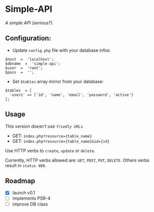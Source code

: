 # Simple-API
_A simple API (serious?)._

## Configuration:
* Update `config.php` file with your database infos:
```
$host  =  'localhost';
$dbname  =  'simple-api';
$user  =  'root';
$pass  =  '';
```

* Set `$tables` array mirror from your database:
```
$tables  = [
  'users' => ['id', 'name', 'email', 'password', 'active']
];
```

## Usage
_This version doesn't use `friedly URLs`._

* GET: `index.php?resource={table_name}`
* GET: `index.php?resource={table_name}&id={id}`

Use HTTP verbs to `create`, `update` or `delete`.

Currently, HTTP verbs allowed are: `GET`, `POST`, `PUT`, `DELETE`.
Others verbs result in `status 409`.

## Roadmap
- [x] launch v0.1
- [ ] implements PSR-4
- [ ] improve DB class
